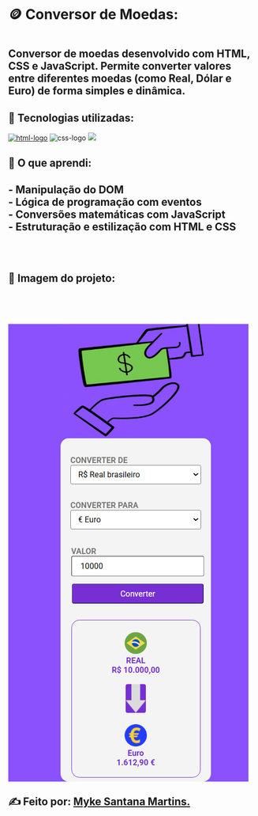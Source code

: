 <h1>🪙 Conversor de Moedas:<h1/>
  
<h2>Conversor de moedas desenvolvido com HTML, CSS e JavaScript. Permite converter valores entre diferentes moedas (como Real, Dólar e Euro) de forma simples e dinâmica.<h2/>
<h2>🚀 Tecnologias utilizadas:</h2>
<a href="https://google.com"><img src="https://img.shields.io/badge/HTML5-E34F26?style=for-the-badge&logo=html5&logoColor=white" alt="html-logo" /></a>
<img src="https://img.shields.io/badge/CSS3-1572B6?style=for-the-badge&logo=css3&logoColor=white" alt="css-logo" />
<img src="https://img.shields.io/badge/JavaScript-F7DF1E?style=for-the-badge&logo=JavaScript&logoColor=white"/>
  
<h2>🧠 O que aprendi:<h2/>
- Manipulação do DOM
  <br/>
- Lógica de programação com eventos
  <br/>
- Conversões matemáticas com JavaScript
  <br/>
- Estruturação e estilização com HTML e CSS
  <br/>
  <br/>
  <br/>

  <h2>📸 Imagem do projeto:<h2/>
  <br/>
  <br/>
 <img src= "https://github.com/msm1996/Conversor-de-Moedas/blob/main/Captura%20de%20tela%202025-10-28%20130850.png?raw=true">
    
  <a>✍ Feito por: [Myke Santana Martins.](https://www.linkedin.com/in/myke-santana-martins)<a/>

  
